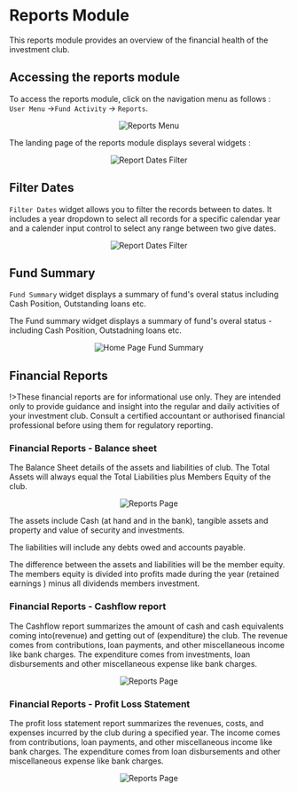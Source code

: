 #	Reports Module
This reports module provides an overview of the financial health of the investment club. 

## Accessing the reports module
To access the reports module, click on the navigation menu as follows : `User Menu` ->`Fund Activity` ->  `Reports`.

<p align="center">
    <img src="images/8.1_Reports_Menu.png" alt="Reports Menu">
</p>

The landing page of the reports module displays several widgets :
<p align="center">
    <img src="images/8.2_Reports_Landing_page.png" alt="Report Dates Filter">
</p>

## Filter Dates
`Filter Dates` widget allows you to filter the records between to dates. It includes a year dropdown to select all records for a specific calendar year and a calender input control to select any range between two give dates.

<p align="center">
    <img src="images/8.1.2_Dates_Filter.png" alt="Report Dates Filter">
</p>

## Fund Summary
`Fund Summary` widget displays a summary of fund's overal status including Cash Position, Outstanding loans etc.

The Fund summary widget displays a summary of fund's overal status - including Cash Position, Outstadning loans etc.

<p align="center">
    <img src="images/2.3_Home_Page_Fund_Summary.png " alt="Home Page Fund Summary">
</p> 

## Financial Reports

!>These financial reports are for informational use only. They are intended only to provide guidance and insight into the regular and daily activities of your investment club. Consult a certified accountant or authorised financial professional  before using them for regulatory reporting.

### Financial Reports - Balance sheet
The Balance Sheet details of the assets and liabilities of club. The Total Assets will always equal the Total Liabilities plus Members Equity of the club.
<p align="center">
    <img src="images/8.2_Reports_Bal_Sheet.png" alt="Reports Page">
</p>






The assets include Cash (at hand and in the bank), tangible assets and property and value of security and investments.

The liabilities will include any debts owed and accounts payable.

The difference between the assets and liabilities will be the member equity. The members equity is divided into profits made during the year (retained earnings ) minus all dividends members investment.

### Financial Reports - Cashflow report
The Cashflow report summarizes the amount of cash and cash equivalents coming into(revenue) and getting out of (expenditure) the club. The revenue comes from contributions, loan payments, and other miscellaneous income like bank charges. The expenditure comes from investments, loan disbursements and other miscellaneous expense like bank charges.
<p align="center">
    <img src="images/8.2_Reports_Cash_Flow.png" alt="Reports Page">
</p>

### Financial Reports - Profit Loss Statement
The profit loss statement report summarizes the revenues, costs, and expenses incurred by the club during a specified year. The income comes from contributions, loan payments, and other miscellaneous income like bank charges. The expenditure comes from loan disbursements and other miscellaneous expense like bank charges.
<p align="center">
    <img src="images/8.2_Reports_Prof_Loss.png" alt="Reports Page">
</p>